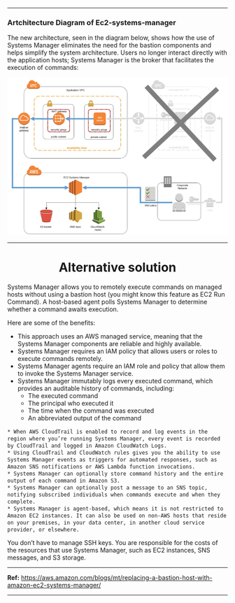 ***
### __Artchitecture Diagram of Ec2-systems-manager__

The new architecture, seen in the diagram below, shows how the use of Systems Manager eliminates the need for the bastion components and helps simplify the system architecture. Users no longer interact directly with the application hosts; Systems Manager is the broker that facilitates the execution of commands:

 <div align="center">
    <img src="images/ec2-systems-manager.JPG" width="700" />
</div>

***

<div>
    <h1 style="text-align:center;">Alternative solution</h1> 
</div>

Systems Manager allows you to remotely execute commands on managed hosts without using a bastion host (you might know this feature as EC2 Run Command). A host-based agent polls Systems Manager to determine whether a command awaits execution.

Here are some of the benefits:

   * This approach uses an AWS managed service, meaning that the Systems Manager components are reliable and highly available.
   * Systems Manager requires an IAM policy that allows users or roles to execute commands remotely.
   * Systems Manager agents require an IAM role and policy that allow them to invoke the Systems Manager service.
   * Systems Manager immutably logs every executed command, which provides an auditable history of commands, including:
      - The executed command
      - The principal who executed it
      - The time when the command was executed
      - An abbreviated output of the command
      
    * When AWS CloudTrail is enabled to record and log events in the region where you’re running Systems Manager, every event is recorded by CloudTrail and logged in Amazon CloudWatch Logs.
    * Using CloudTrail and CloudWatch rules gives you the ability to use Systems Manager events as triggers for automated responses, such as Amazon SNS notifications or AWS Lambda function invocations.
    * Systems Manager can optionally store command history and the entire output of each command in Amazon S3.
    * Systems Manager can optionally post a message to an SNS topic, notifying subscribed individuals when commands execute and when they complete.
    * Systems Manager is agent-based, which means it is not restricted to Amazon EC2 instances. It can also be used on non-AWS hosts that reside on your premises, in your data center, in another cloud service provider, or elsewhere.

You don’t have to manage SSH keys.
You are responsible for the costs of the resources that use Systems Manager, such as EC2 instances, SNS messages, and S3 storage.


***
__Ref:__ https://aws.amazon.com/blogs/mt/replacing-a-bastion-host-with-amazon-ec2-systems-manager/
***